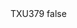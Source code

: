 <?xml version="1.0" encoding="UTF-8"?>
<CustomMetadata xmlns="http://soap.sforce.com/2006/04/metadata">
    <label>TXU379</label>
    <protected>false</protected>
</CustomMetadata>
